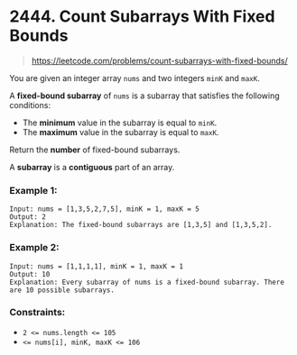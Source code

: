 # 2444. Count Subarrays With Fixed Bounds

> https://leetcode.com/problems/count-subarrays-with-fixed-bounds/

You are given an integer array `nums` and two integers `minK` and `maxK`.

A **fixed-bound subarray** of `nums` is a subarray that satisfies the following conditions:

- The **minimum** value in the subarray is equal to `minK`.
- The **maximum** value in the subarray is equal to `maxK`.

Return the **number** of fixed-bound subarrays.

A **subarray** is a **contiguous** part of an array.

### Example 1:
```
Input: nums = [1,3,5,2,7,5], minK = 1, maxK = 5
Output: 2
Explanation: The fixed-bound subarrays are [1,3,5] and [1,3,5,2].
```

### Example 2:
```
Input: nums = [1,1,1,1], minK = 1, maxK = 1
Output: 10
Explanation: Every subarray of nums is a fixed-bound subarray. There are 10 possible subarrays.
```

### Constraints:
- `2 <= nums.length <= 105`
- `<= nums[i], minK, maxK <= 106`
